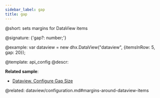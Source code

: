 ```yaml
---
sidebar_label: gap
title: gap
---          
```


@short: sets margins for DataView items

@signature: {'gap?: number;'}

@example: 
var dataview = new dhx.DataView("dataview", {itemsInRow: 5, gap: 20});


@template:	api_config
@descr: 

**Related sample**:
- [Dataview. Configure Gap Size](https://snippet.dhtmlx.com/ozsuww1q)

@related:
dataview/configuration.md#margins-around-dataview-items
